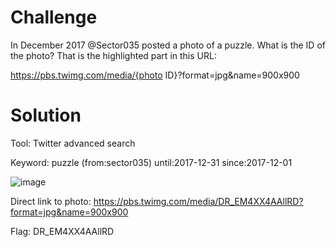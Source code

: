 # Challenge

In December 2017 @Sector035 posted a photo of a puzzle. What is the ID of the photo? That is the highlighted part in this URL:

https://pbs.twimg.com/media/{photo ID}?format=jpg&name=900x900

# Solution

Tool: Twitter advanced search

Keyword: puzzle (from:sector035) until:2017-12-31 since:2017-12-01

![image](https://user-images.githubusercontent.com/81070073/120941873-13114080-c6da-11eb-965a-9f9cebe6656b.png)

Direct link to photo: https://pbs.twimg.com/media/DR_EM4XX4AAllRD?format=jpg&name=900x900

Flag: DR_EM4XX4AAllRD
